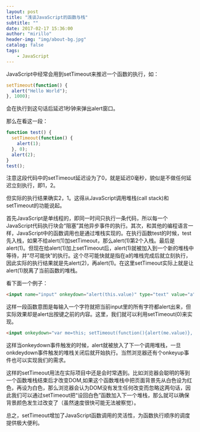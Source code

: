 ```yaml
---
layout: post
title: "浅谈JavaScript的函数与栈"
subtitle: ""
date: 2017-02-17 15:36:00
author: "mirillo"
header-img: "img/about-bg.jpg"
catalog: false
tags:
    - JavaScript
---
```


JavaScript中经常会用到setTimeout来推迟一个函数的执行，如：

```javascript
setTimeout(function() {
  alert("Hello World");
}, 1000);
```

会在执行到这句话后延迟1秒钟来弹出alert窗口。

那么在看这一段：

```javascript
function test() {
  setTimeout(function() {
    alert(1);
  }, 0);
  alert(2);
}
test();
```

注意这段代码中的setTimeout延迟设为了0，就是延迟0毫秒，貌似是不做任何延迟立刻执行，即1，2。

但实际的执行结果确实2，1。这得从JavaScript调用堆栈(call stack)和setTimeout的功能说起。

首先JavaScript是单线程的，即同一时间只执行一条代码，所以每一个JavaScript代码执行块会“阻塞”其他异步事件的执行。其次，和其他的编程语言一样，JavaScript中的函数调用也是通过堆栈实现的。在执行函数test的时候，test先入栈，如果不给alert(1)加setTimeout，那么alert(1)第2个入栈。最后是alert(1)。但现在给alert(1)加上setTimeout后，alert(1)就被加入到一个新的堆栈中等待，并“尽可能快”的执行。这个尽可能快就是指在a的堆栈完成后就立刻执行，因此实际的执行结果就是先alert(2)，再alert(1)。在这里setTimeout实际上就是让alert(1)脱离了当前函数的堆栈。



看下面一个例子：

```html
<input name="input" onkeydown="alert(this.value)" type="text" value="a" />  
```

这样一段函数意图是每输入一个字符就把当前input里的所有字符都alert出来，但实际效果却是alert出按键之前的内容。这里，我们就可以利用setTimeout(0)来实现。

```html
<input onkeydown="var me=this; setTimeout(function(){alert(me.value)}, 0)" name="input" type="text" value="a" /> 
```

这样当onkeydown事件触发的时候，alert就被放入了下一个调用堆栈，一旦onkdeydown事件触发的堆栈关闭后就开始执行。当然浏览器还有个onkeyup事件也可以实现我们的需求。

这样的setTimeout用法在实际项目中还是会时常遇到。比如浏览器会聪明的等到一个函数堆栈结束后才改变DOM,如果这个函数堆栈中把页面背景先从白色设为红色，再设为白色，那么浏览器会认为DOM没有发生任何改变而忽略这两句话，因此我们可以通过setTimeout把“设回白色”函数加入下一个堆栈，那么就可以确保背景颜色发生过改变了（虽然速度很快可能无法被察觉）。

总之，setTimeout增加了JavaScript函数调用的灵活性，为函数执行顺序的调度提供极大便利。